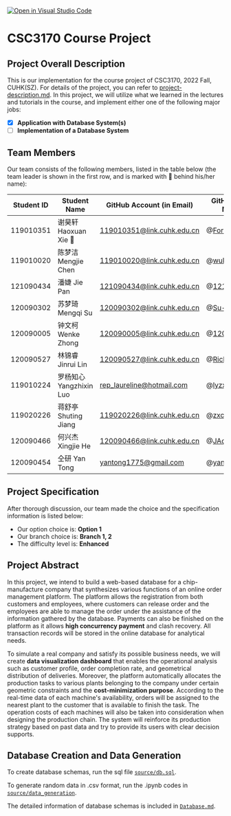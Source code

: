 [![Open in Visual Studio Code](https://classroom.github.com/assets/open-in-vscode-c66648af7eb3fe8bc4f294546bfd86ef473780cde1dea487d3c4ff354943c9ae.svg)](https://classroom.github.com/online_ide?assignment_repo_id=9434978&assignment_repo_type=AssignmentRepo)
# CSC3170 Course Project

## Project Overall Description

This is our implementation for the course project of CSC3170, 2022 Fall, CUHK(SZ). For details of the project, you can refer to [project-description.md](project-description.md). In this project, we will utilize what we learned in the lectures and tutorials in the course, and implement either one of the following major jobs:

<!-- Please fill in "x" to replace the blank space between "[]" to tick the todo item; it's ticked on the first one by default. -->

- [x] **Application with Database System(s)**
- [ ] **Implementation of a Database System**

## Team Members

Our team consists of the following members, listed in the table below (the team leader is shown in the first row, and is marked with 🚩 behind his/her name):

<!-- change the info below to be the real case -->

| Student ID | Student Name | GitHub Account (in Email) | GitHub User Name |
| ---------- | ------------ | ------------------------- | ---------------- |
| 119010351  | 谢昊轩 Haoxuan Xie 🚩      | 119010351@link.cuhk.edu.cn        |@[ForwardStar](https://github.com/ForwardStar) |
| 119010020  | 陈梦洁 Mengjie Chen        | 119010020@link.cuhk.edu.cn        |@[wuli-mA](https://github.com/wuli-mA) |
| 121090434  | 潘婕 Jie Pan          | 121090434@link.cuhk.edu.cn        | @[121090434](https://github.com/121090434)|
| 120090302  | 苏梦琦 Mengqi Su        | 120090302@link.cuhk.edu.cn        | @[Su-823](http://github.com/Su-823) |
| 120090005  | 钟文柯 Wenke Zhong        | 120090005@link.cuhk.edu.cn        | @[120090005](https://github.com/120090005)|
| 120090527  | 林锦睿 Jinrui Lin        | 120090527@link.cuhk.edu.cn        | @[RickLin616](https://github.com/RickLin616)|
| 119010224  | 罗杨知心 Yangzhixin Luo      | rep_laureline@hotmail.com        | @[lyzx2001](https://github.com/lyzx2001) |
| 119020226  | 蒋舒亭 Shuting Jiang        | 119020226@link.cuhk.edu.cn        | @[zxcg770](https://github.com/zxcg770)|
| 120090466  | 何兴杰 Xingjie He        | 120090466@link.cuhk.edu.cn        | @[JAck-Yolo](https://github.com/JAck-Yolo)|
| 120090454  | 仝研 Yan Tong          | yantong1775@gmail.com       | @[yantong1775](https://github.com/yantong1775) |

## Project Specification

<!-- You should remove the terms/sentence that is not necessary considering your option/branch/difficulty choice -->

After thorough discussion, our team made the choice and the specification information is listed below:

- Our option choice is: **Option 1**
- Our branch choice is: **Branch 1, 2**
- The difficulty level is: **Enhanced**

## Project Abstract
In this project, we intend to build a web-based database for a chip-manufacture company that synthesizes various functions of an online order management platform. The platform allows the registration from both customers and employees, where customers can release order and the employees are able to manage the order under the assistance of the information gathered by the database. Payments can also be finished on the platform as it allows **high concurrency payment** and clash recovery. All transaction records will be stored in the online database for analytical needs.

To simulate a real company and satisfy its possible business needs, we will create **data visualization dashboard** that enables the operational analysis such as customer profile, order completion rate, and geometrical distribution of deliveries. Moreover, the platform automatically allocates the production tasks to various plants belonging to the company under certain geometric constraints and the **cost-minimization purpose**. According to the real-time data of each machine's availability, orders will be assigned to the nearest plant to the customer that is available to finish the task. The operation costs of each machines will also be taken into consideration when designing the production chain. The system will reinforce its production strategy based on past data and try to provide its users with clear decision supports.

## Database Creation and Data Generation
To create database schemas, run the sql file [``source/db.sql``](https://github.com/CSC3170-2022Fall/project-wiskey-drunkards/blob/main/source/db.sql).

To generate random data in .csv format, run the .ipynb codes in [``source/data_generation``](https://github.com/CSC3170-2022Fall/project-wiskey-drunkards/tree/main/source/data_generation).

The detailed information of database schemas is included in [``Database.md``](https://github.com/CSC3170-2022Fall/project-wiskey-drunkards/blob/main/Database.md).
